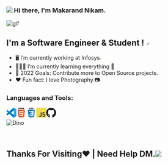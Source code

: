 ### <img src="https://github.com/TheDudeThatCode/TheDudeThatCode/blob/master/Assets/Hi.gif" width="29px"> Hi there, I'm Makarand Nikam.


![gif](https://github.com/mack-1999/mack-1999/blob/master/hero-motio.gif?raw=true)
## I'm a Software Engineer & Student ! <img src="https://raw.githubusercontent.com/mack-1999/mack-1999/master/rocket.gif" width="10px">

- 🖥️ I’m currently working at Infosys<img src="https://raw.githubusercontent.com/mack-1999/mack-1999/master/fire.gif" width="5px">
- 👨🏻‍💻 I’m currently learning everything 🤣
- 🥅 2022 Goals: Contribute more to Open Source projects.
- ❤️ Fun fact: I love Photography.📷

### Languages and Tools: 
<img align="left" alt="Visual Studio Code" width="26px" src="https://raw.githubusercontent.com/github/explore/80688e429a7d4ef2fca1e82350fe8e3517d3494d/topics/visual-studio-code/visual-studio-code.png" />
<img align="left" alt="HTML5" width="26px" src="https://raw.githubusercontent.com/github/explore/80688e429a7d4ef2fca1e82350fe8e3517d3494d/topics/html/html.png" />
<img align="left" alt="CSS3" width="26px" src="https://raw.githubusercontent.com/github/explore/80688e429a7d4ef2fca1e82350fe8e3517d3494d/topics/css/css.png" />
<img align="left" alt="JavaScript" width="26px" src="https://raw.githubusercontent.com/github/explore/80688e429a7d4ef2fca1e82350fe8e3517d3494d/topics/javascript/javascript.png" />
<img align="left" alt="GitHub" width="26px" src="https://raw.githubusercontent.com/github/explore/78df643247d429f6cc873026c0622819ad797942/topics/github/github.png" />


<br />

![Dino](https://raw.githubusercontent.com/mack-1999/mack-1999/master/dino.gif)

<br />

## Thanks For Visiting❤️ | Need Help DM.<img src="https://raw.githubusercontent.com/mack-1999/mack-1999/master/source.gif" width="40px">

[website]: https://makarandnikam.ml
[linkedin]: https://www.linkedin.com/in/makarand-nikam-b109991a9
[Behance]: https://www.behance.net/makarandnikam
[Dribble]: https://dribbble.com/macknikam
